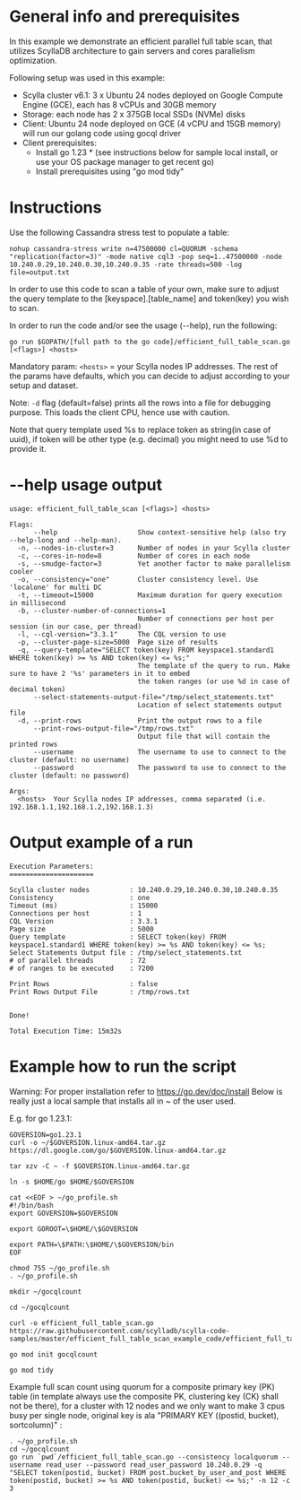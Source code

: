 General info and prerequisites
==============================
In this example we demonstrate an efficient parallel full table scan, that utilizes ScyllaDB architecture
to gain servers and cores parallelism optimization.

Following setup was used in this example:
- Scylla cluster v6.1: 3 x Ubuntu 24 nodes deployed on Google Compute Engine (GCE), each has 8 vCPUs and 30GB memory
- Storage: each node has 2 x 375GB local SSDs (NVMe) disks  
- Client: Ubuntu 24 node deployed on GCE (4 vCPU and 15GB memory) will run our golang code using gocql driver
- Client prerequisites:
	- Install go 1.23 * (see instructions below for sample local install, or use your OS package manager to get recent go)
	- Install prerequisites using "go mod tidy"

Instructions
============
Use the following Cassandra stress test to populate a table:
```
nohup cassandra-stress write n=47500000 cl=QUORUM -schema "replication(factor=3)" -mode native cql3 -pop seq=1..47500000 -node 10.240.0.29,10.240.0.30,10.240.0.35 -rate threads=500 -log file=output.txt
```

In order to use this code to scan a table of your own, make sure to adjust the query template to the [keyspace].[table_name] and token(key) you wish to scan.

In order to run the code and/or see the usage (--help), run the following:
```
go run $GOPATH/[full path to the go code]/efficient_full_table_scan.go [<flags>] <hosts>
```

Mandatory param: `<hosts>` = your Scylla nodes IP addresses. The rest of the params have defaults, which you can decide to adjust according to your setup and dataset.

Note: `-d` flag (default=false) prints all the rows into a file for debugging purpose. This loads the client CPU, hence use with caution.

Note that query template used %s to replace token as string(in case of uuid), if token will be other type (e.g. decimal) you might need to use %d to provide it.

--help usage output
===================
```
usage: efficient_full_table_scan [<flags>] <hosts>

Flags:
      --help                    Show context-sensitive help (also try --help-long and --help-man).
  -n, --nodes-in-cluster=3      Number of nodes in your Scylla cluster
  -c, --cores-in-node=8         Number of cores in each node
  -s, --smudge-factor=3         Yet another factor to make parallelism cooler
  -o, --consistency="one"       Cluster consistency level. Use 'localone' for multi DC
  -t, --timeout=15000           Maximum duration for query execution in millisecond
  -b, --cluster-number-of-connections=1
                                Number of connections per host per session (in our case, per thread)
  -l, --cql-version="3.3.1"     The CQL version to use
  -p, --cluster-page-size=5000  Page size of results
  -q, --query-template="SELECT token(key) FROM keyspace1.standard1 WHERE token(key) >= %s AND token(key) <= %s;"
                                The template of the query to run. Make sure to have 2 '%s' parameters in it to embed
                                the token ranges (or use %d in case of decimal token)
      --select-statements-output-file="/tmp/select_statements.txt"
                                Location of select statements output file
  -d, --print-rows              Print the output rows to a file
      --print-rows-output-file="/tmp/rows.txt"
                                Output file that will contain the printed rows
      --username                The username to use to connect to the cluster (default: no username)
      --password                The password to use to connect to the cluster (default: no password)

Args:
  <hosts>  Your Scylla nodes IP addresses, comma separated (i.e. 192.168.1.1,192.168.1.2,192.168.1.3)
```

Output example of a run
=======================

```
Execution Parameters:
=====================

Scylla cluster nodes          : 10.240.0.29,10.240.0.30,10.240.0.35
Consistency                   : one
Timeout (ms)                  : 15000
Connections per host          : 1
CQL Version                   : 3.3.1
Page size                     : 5000
Query template                : SELECT token(key) FROM keyspace1.standard1 WHERE token(key) >= %s AND token(key) <= %s;
Select Statements Output file : /tmp/select_statements.txt
# of parallel threads         : 72
# of ranges to be executed    : 7200

Print Rows                    : false
Print Rows Output File        : /tmp/rows.txt


Done!

Total Execution Time: 15m32s
```



Example how to run the script
=============================

Warning: For proper installation refer to https://go.dev/doc/install
Below is really just a local sample that installs all in ~ of the user used.

E.g. for go 1.23.1:

```
GOVERSION=go1.23.1
curl -o ~/$GOVERSION.linux-amd64.tar.gz https://dl.google.com/go/$GOVERSION.linux-amd64.tar.gz

tar xzv -C ~ -f $GOVERSION.linux-amd64.tar.gz

ln -s $HOME/go $HOME/$GOVERSION 

cat <<EOF > ~/go_profile.sh
#!/bin/bash
export GOVERSION=$GOVERSION

export GOROOT=\$HOME/\$GOVERSION

export PATH=\$PATH:\$HOME/\$GOVERSION/bin
EOF

chmod 755 ~/go_profile.sh
. ~/go_profile.sh

mkdir ~/gocqlcount

cd ~/gocqlcount

curl -o efficient_full_table_scan.go https://raw.githubusercontent.com/scylladb/scylla-code-samples/master/efficient_full_table_scan_example_code/efficient_full_table_scan.go

go mod init gocqlcount

go mod tidy

```

Example full scan count using quorum for a composite primary key (PK) table (in template always use the composite PK, clustering key (CK) shall not be there),
for a cluster with 12 nodes and we only want to make 3 cpus busy per single node,
original key is ala "PRIMARY KEY ((postid, bucket), sortcolumn)" :
```
. ~/go_profile.sh
cd ~/gocqlcount
go run `pwd`/efficient_full_table_scan.go --consistency localquorum --username read_user --password read_user_password 10.240.0.29 -q "SELECT token(postid, bucket) FROM post.bucket_by_user_and_post WHERE token(postid, bucket) >= %s AND token(postid, bucket) <= %s;" -n 12 -c 3
```
